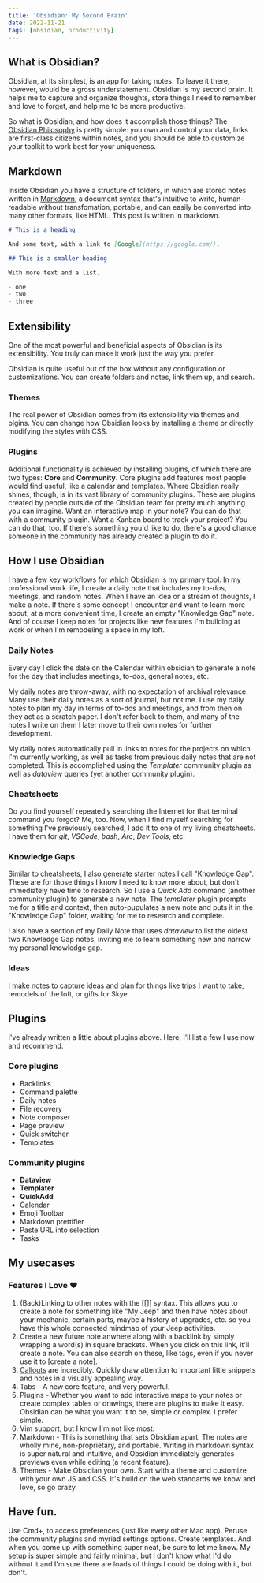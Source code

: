 ```yaml
---
title: 'Obsidian: My Second Brain'
date: 2022-11-21
tags: [obsidian, productivity]
---
```


## What is Obsidian?

Obsidian, at its simplest, is an app for taking notes. To leave it there, however, would be a gross understatement. Obsidian is my second brain. It helps me to capture and organize thoughts, store things I need to remember and love to forget, and help me to be more productive.

So what is Obsidian, and how does it accomplish those things? The [Obsidian Philosophy](https://help.obsidian.md/Obsidian/Obsidian) is pretty simple: you own and control your data, links are first-class citizens within notes, and you should be able to customize your toolkit to work best for your uniqueness.

## Markdown

Inside Obsidian you have a structure of folders, in which are stored notes written in [Markdown](https://www.markdownguide.org/), a document syntax that's intuitive to write, human-readable without transfomation, portable, and can easily be converted into many other formats, like HTML. This post is written in markdown.

```markdown
# This is a heading

And some text, with a link to [Google](https://google.com/).

## This is a smaller heading

With more text and a list.

- one
- two
- three
```

## Extensibility

One of the most powerful and beneficial aspects of Obsidian is its extensibility. You truly can make it work just the way you prefer.

Obsidian is quite useful out of the box without any configuration or customizations. You can create folders and notes, link them up, and search.

### Themes

The real power of Obsidian comes from its extensibility via themes and plgins. You can change how Obsidian looks by installing a theme or directly modifying the styles with CSS.

### Plugins

Additional functionality is achieved by installing plugins, of which there are two types: **Core** and **Community**. Core plugins add features most people would find useful, like a calendar and templates. Where Obsidian really shines, though, is in its vast library of community plugins. These are plugins created by people outside of the Obsidian team for pretty much anything you can imagine. Want an interactive map in your note? You can do that with a community plugin. Want a Kanban board to track your project? You can do that, too. If there's something you'd like to do, there's a good chance someone in the community has already created a plugin to do it.

## How I use Obsidian

I have a few key workflows for which Obsidian is my primary tool. In my professional work life, I create a daily note that includes my to-dos, meetings, and random notes. When I have an idea or a stream of thoughts, I make a note. If there's some concept I encounter and want to learn more about, at a more convenient time, I create an empty "Knowledge Gap" note. And of course I keep notes for projects like new features I'm building at work or when I'm remodeling a space in my loft.

### Daily Notes

Every day I click the date on the Calendar within obsidian to generate a note for the day that includes meetings, to-dos, general notes, etc.

My daily notes are throw-away, with no expectation of archival relevance. Many use their daily notes as a sort of journal, but not me. I use my daily notes to plan my day in terms of to-dos and meetings, and from then on they act as a scratch paper. I don't refer back to them, and many of the notes I write on them I later move to their own notes for further development.

My daily notes automatically pull in links to notes for the projects on which I'm currently working, as well as tasks from previous daily notes that are not completed. This is accomplished using the _Templater_ community plugin as well as _dataview_ queries (yet another community plugin).

### Cheatsheets

Do you find yourself repeatedly searching the Internet for that terminal command you forgot? Me, too. Now, when I find myself searching for something I've previously searched, I add it to one of my living cheatsheets. I have them for _git_, _VSCode_, _bash_, _Arc_, _Dev Tools_, etc.

### Knowledge Gaps

Similar to cheatsheets, I also generate starter notes I call "Knowledge Gap". These are for those things I know I need to know more about, but don't immediately have time to research. So I use a _Quick Add_ command (another community plugin) to generate a new note. The _templater_ plugin prompts me for a title and context, then auto-pupulates a new note and puts it in the "Knowledge Gap" folder, waiting for me to research and complete.

I also have a section of my Daily Note that uses _dataview_ to list the oldest two Knowledge Gap notes, inviting me to learn something new and narrow my personal knowledge gap.

### Ideas

I make notes to capture ideas and plan for things like trips I want to take, remodels of the loft, or gifts for Skye.

## Plugins

I've already written a little about plugins above. Here, I'll list a few I use now and recommend.

### Core plugins

- Backlinks
- Command palette
- Daily notes
- File recovery
- Note composer
- Page preview
- Quick switcher
- Templates

### Community plugins

- **Dataview**
- **Templater**
- **QuickAdd**
- Calendar
- Emoji Toolbar
- Markdown prettifier
- Paste URL into selection
- Tasks

## My usecases

### Features I Love ❤️

1. (Back)Linking to other notes with the [[]] syntax. This allows you to create a note for something like "My Jeep" and then have notes about your mechanic, certain parts, maybe a history of upgrades, etc. so you have this whole connected mindmap of your Jeep activities.
2. Create a new future note anwhere along with a backlink by simply wrapping a word(s) in square brackets. When you click on this link, it'll create a note. You can also search on these, like tags, even if you never use it to [create a note].
3. [Callouts](https://help.obsidian.md/How+to/Use+callouts) are incredibly. Quickly draw attention to important little snippets and notes in a visually appealing way.
4. Tabs - A new core feature, and very powerful.
5. Plugins - Whether you want to add interactive maps to your notes or create complex tables or drawings, there are plugins to make it easy. Obsidian can be what you want it to be, simple or complex. I prefer simple.
6. Vim support, but I know I'm not like most.
7. Markdown - This is something that sets Obsidian apart. The notes are wholly mine, non-proprietary, and portable. Writing in markdown syntax is super natural and intuitive, and Obsidian immediately generates previews even while editing (a recent feature).
8. Themes - Make Obsidian your own. Start with a theme and customize with your own JS and CSS. It's build on the web standards we know and love, so go crazy.

## Have fun.

Use Cmd+, to access preferences (just like every other Mac app). Peruse the community plugins and myriad settings options. Create templates. And when you come up with something super neat, be sure to let me know. My setup is super simple and fairly minimal, but I don't know what I'd do without it and I'm sure there are loads of things I could be doing with it, but don't.

